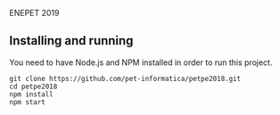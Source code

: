 ENEPET 2019

## Installing and running

You need to have Node.js and NPM installed in order to run this project.

````
git clone https://github.com/pet-informatica/petpe2018.git
cd petpe2018
npm install
npm start
````

